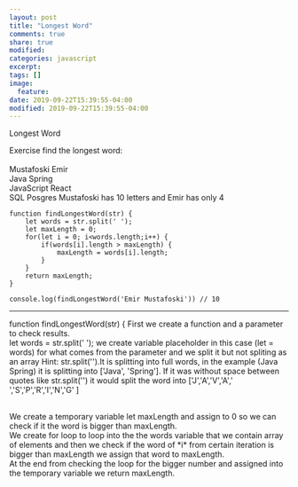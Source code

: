 ```yaml
---
layout: post
title: "Longest Word"
comments: true
share: true
modified:
categories: javascript
excerpt:
tags: []
image:
  feature:
date: 2019-09-22T15:39:55-04:00
modified: 2019-09-22T15:39:55-04:00
---
```


Longest Word






Exercise find the longest word:
<br>
<br>Mustafoski Emir
<br>Java Spring
<br>JavaScript React
<br>SQL Posgres
Mustafoski has 10 letters and Emir has only 4


~~~ 
function findLongestWord(str) {
	let words = str.split(' ');
	let maxLength = 0;
	for(let i = 0; i<words.length;i++) {
		if(words[i].length > maxLength) {
			maxLength = words[i].length;
		}
	}
	return maxLength;
}

console.log(findLongestWord('Emir Mustafoski')) // 10
~~~

___

function findLongestWord(str) {
First we create a function and a parameter to check results.
<br>
let words = str.split(' ');
we create variable placeholder in this case (let = words) for what comes from the parameter and we split it but not spliting as an array Hint: str.split('').It is splitting into full words, in the example (Java Spring) it is splitting into ['Java', 'Spring']. If it was  without space between quotes like str.split('') it would split the word into ['J','A','V','A',' ','S','P','R','I','N','G' ]

<br>
	We create a temporary variable let maxLength and assign to 0 so we can check if it the word is bigger than maxLength.
<br>
	We create for loop to loop into the the words variable that we contain array of elements and then we check if the word of *i* from certain iteration is bigger than maxLength we assign that word to maxLength.
<br>
At the end from checking the loop for the bigger number and assigned into the temporary variable we return maxLength.


